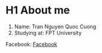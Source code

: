 # H1 About me
1. Name: Tran Nguyen Quoc Cuong
2. Studying at: FPT University

Facebook: [Facebook](https://www.facebook.com/Cuongakasupper/)
